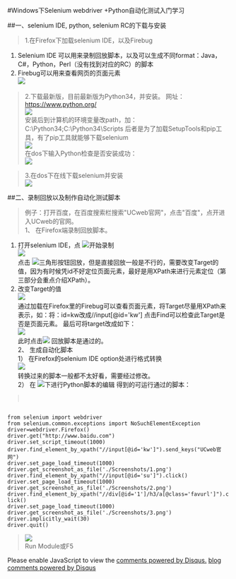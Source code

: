 #Windows下Selenium webdriver +Python自动化测试入门学习

##一、selenium IDE, python, selenium RC的下载与安装    
>1.在Firefox下加载selenium IDE，以及Firebug  
1)	Selenium IDE 可以用来录制回放脚本，以及可以生成不同format：Java，C#，Python，Perl（没有找到对应的RC）的脚本   
2)	Firebug可以用来查看网页的页面元素  
![](/images/sel_1.png)     
>2.下载最新版，目前最新版为Python34，并安装。
网址：https://www.python.org/   
![](/images/sel_2.png)   
安装后到计算机的环境变量改path，加：C:\Python34;C:\Python34\Scripts
后者是为了加载SetupTools和pip工具，有了pip工具就能够下载selenium   
![](/images/sel_3.png)   
在dos下输入Python检查是否安装成功：  
![](/images/sel_4.png)   

>3.在dos下在线下载selenium并安装   
![](/images/sel_5.png)   

##二、录制回放以及制作自动化测试脚本   
>例子：打开百度，在百度搜索栏搜索"UCweb官网"，点击"百度"，点开进入UCweb的官网。   
>1、	在Firefox端录制回放脚本。   
1)	打开selenium IDE，点 ![](/images/sel_6.png)开始录制   
![](/images/sel_7.png)  
点击 ![](/images/sek_8.png)三角形按钮回放，但是直接回放一般是不行的，需要改变Target的值，因为有时候凭id不好定位页面元素，最好是用XPath来进行元素定位（第三部分会重点介绍XPath）。  
2)	改变Target的值  
![](/images/sel_9.png)  
通过加载在Firefox里的Firebug可以查看页面元素，将Target尽量用XPath来表示，如：将：id=kw改成//input[@id='kw']
点击Find可以检查此Target是否是页面元素。
最后可将target改成如下：  
![](/images/sel_10.png)  
此时点击![](/images/sel_11.png) 回放脚本是通过的。  
2、	生成自动化脚本   
1）	在Firefox的selenium IDE option处进行格式转换  
![](/images/sel_12.png)   
转换过来的脚本一般都不太好看，需要经过修改。  
2）	在 ![](/images/sel_13.png)下进行Python脚本的编辑
得到的可运行通过的脚本：   
><pre>
<code>
from selenium import webdriver  
from selenium.common.exceptions import NoSuchElementException
driver=webdriver.Firefox()
driver.get("http://www.baidu.com")
driver.set_script_timeout(1000)
driver.find_element_by_xpath("//input[@id='kw']").send_keys("UCweb官网")
driver.set_page_load_timeout(1000)
driver.get_screenshot_as_file('./Screenshots/1.png')
driver.find_element_by_xpath("//input[@id='su']").click()
driver.set_page_load_timeout(1000)
driver.get_screenshot_as_file('./Screenshots/2.png')
driver.find_element_by_xpath("//div[@id='1']/h3/a[@class='favurl']").click()
driver.set_page_load_timeout(1000)
driver.get_screenshot_as_file('./Screenshots/3.png')
driver.implicitly_wait(30)
driver.quit()   
</code></pre>

>![](/images/sel_14.png)  
Run Module或F5 
<body>
    <div id="disqus_thread"></div>
    <script type="text/javascript">
    /* * * CONFIGURATION VARIABLES: EDIT BEFORE PASTING INTO YOUR WEBPAGE * * */
    var disqus_shortname = 'example'; // required: replace example with your forum shortname 这个地方需要改成你配置的网站名
    /* * * DON'T EDIT BELOW THIS LINE * * */
    (function() {
    var dsq = document.createElement('script'); dsq.type = 'text/javascript'; dsq.async = true;
    dsq.src = 'http://' + disqus_shortname + '.disqus.com/embed.js';
    (document.getElementsByTagName('head')[0] || document.getElementsByTagName('body')[0]).appendChild(dsq);
    })();
    </script>
    <noscript>Please enable JavaScript to view the <a href="http://disqus.com/?ref_noscript">comments powered by Disqus.</a></noscript>
    <a href="http://disqus.com" class="dsq-brlink">blog comments powered by <span class="logo-disqus">Disqus</span></a>
</body>

